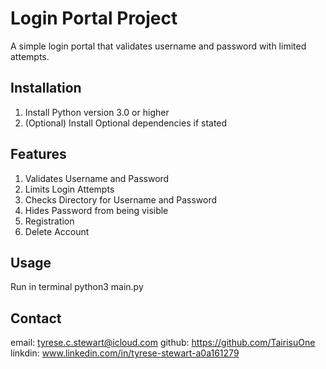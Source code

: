 # Login Portal Project

A simple login portal that validates username and password with limited attempts.

## Installation

1. Install Python version 3.0 or higher
2. (Optional) Install Optional dependencies if stated

## Features

1. Validates Username and Password
2. Limits Login Attempts
3. Checks Directory for Username and Password 
4. Hides Password from being visible
5. Registration 
6. Delete Account


## Usage

Run in terminal   python3 main.py

## Contact
email: tyrese.c.stewart@icloud.com
github: https://github.com/TairisuOne
linkdin: www.linkedin.com/in/tyrese-stewart-a0a161279